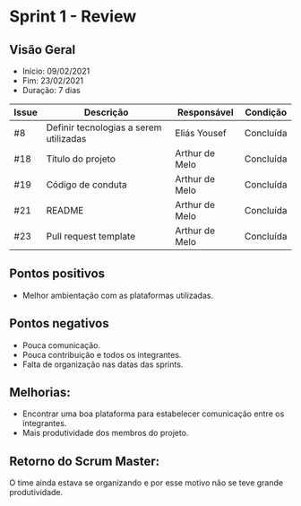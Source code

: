 # Sprint 1 - Review

## Visão Geral
* Início: 09/02/2021
* Fim: 23/02/2021
* Duração: 7 dias

Issue | Descrição | Responsável | Condição
---|---|---|---
#8 | Definir tecnologias a serem utilizadas | Eliás Yousef | Concluída
#18 | Título do projeto | Arthur de Melo | Concluída
#19 | Código de conduta | Arthur de Melo | Concluída
#21 | README | Arthur de Melo | Concluída
#23 | Pull request template | Arthur de Melo | Concluída

## Pontos positivos
* Melhor ambientação com as plataformas utilizadas.

## Pontos negativos
* Pouca comunicação.
* Pouca contribuição e todos os integrantes.
* Falta de organização nas datas das sprints.

## Melhorias:
* Encontrar uma boa plataforma para estabelecer comunicação entre os integrantes.
* Mais produtividade dos membros do projeto.

## Retorno do Scrum Master:
O time ainda estava se organizando e por esse motivo não se teve grande produtividade.